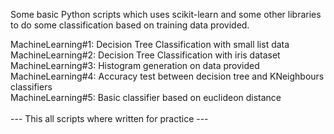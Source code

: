 Some basic Python scripts which uses scikit-learn and some other libraries to do some classification based on training data provided.

MachineLearning#1: Decision Tree Classification with small list data<br />
MachineLearning#2: Decision Tree Classification with iris dataset<br />
MachineLearning#3: Histogram generation on data provided<br />
MachineLearning#4: Accuracy test between decision tree and KNeighbours classifiers <br />
MachineLearning#5: Basic classifier based on euclideon distance<br /><br />
--- This all scripts where written for practice ---
